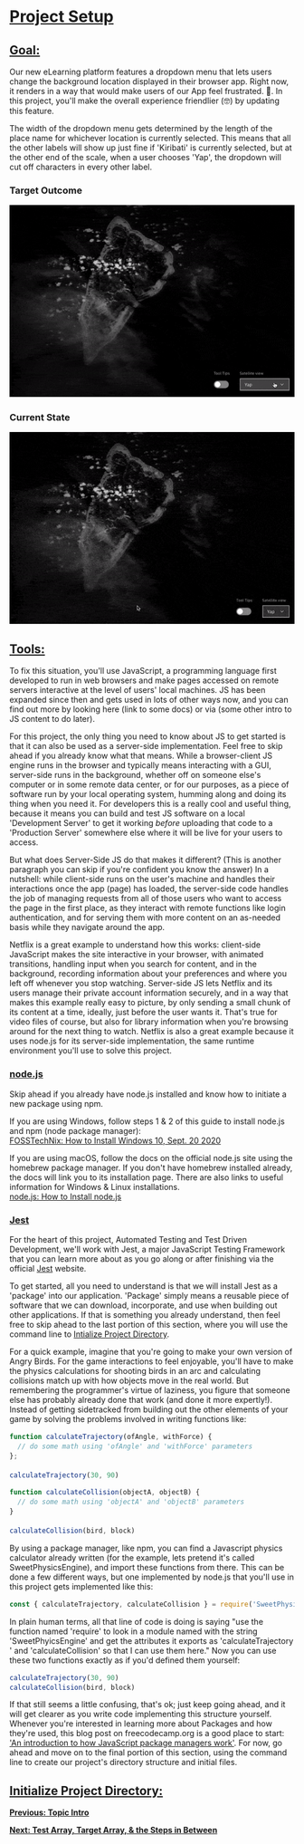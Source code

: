 # [Project Setup](#tutorial_projectSetup)
## [Goal:](#tutorial_projectSetup_goal)<br>
Our new eLearning platform features a dropdown menu that lets users change the background location displayed in their browser app. Right now, it renders in a way that would make users of our App feel frustrated. :cursing_face:. In this project, you'll make the overall experience friendlier (:nerd_face:) by updating this feature.<br>

The width of the dropdown menu gets determined by the length of the place name for whichever location is currently selected. This means that all the other labels will show up just fine if 'Kiribati' is currently selected, but at the other end of the scale, when a user chooses 'Yap', the dropdown will cut off characters in every other label.<br>

### Target Outcome
![target behavior gif not found](./assets/dropdown_targetStyle.gif)

### Current State
![current behavior gif not found](./assets/dropdown_styleError.gif)

## [Tools:](#tutorial_projectSetup_tools)<br>
To fix this situation, you'll use JavaScript, a programming language first developed to run in web browsers and make pages accessed on remote servers interactive at the level of users' local machines. JS has been expanded since then and gets used in lots of other ways now, and you can find out more by looking here (link to some docs) or via (some other intro to JS content to do later).<br>

For this project, the only thing you need to know about JS to get started is that it can also be used as a server-side implementation. Feel free to skip ahead if you already know what that means. While a browser-client JS engine runs in the browser and typically means interacting with a GUI, server-side runs in the background, whether off on someone else's computer or in some remote data center, or for our purposes, as a piece of software run by your local operating system, humming along and doing its thing when you need it. For developers this is a really cool and useful thing, because it means you can build and test JS software on a local 'Development Server' to get it working *before* uploading that code to a 'Production Server' somewhere else where it will be live for your users to access.<br>

But what does Server-Side JS do that makes it different? (This is another paragraph you can skip if you're confident you know the answer) In a nutshell: while client-side runs on the user's machine and handles their interactions once the app (page) has loaded, the server-side code handles the job of managing requests from all of those users who want to access the page in the first place, as they interact with remote functions like login authentication, and for serving them with more content on an as-needed basis while they navigate around the app.<br>

Netflix is a great example to understand how this works: client-side JavaScript makes the site interactive in your browser, with animated transitions, handling input when you search for content, and in the background, recording information about your preferences and where you left off whenever you stop watching. Server-side JS lets Netflix and its users manage their private account information securely, and in a way that makes this example really easy to picture, by only sending a small chunk of its content at a time, ideally, just before the user wants it. That's true for video files of course, but also for library information when you're browsing around for the next thing to watch. Netflix is also a great example because it uses node.js for its server-side implementation, the same runtime environment you'll use to solve this project.<br>

### [node.js](#tutorial_projectSetup_tools_node)<br>
Skip ahead if you already have node.js installed and know how to initiate a new package using npm.<br>

If you are using Windows, follow steps 1 & 2 of this guide to install node.js and npm (node package manager):<br>
[FOSSTechNix: How to Install Windows 10, Sept. 20 2020](https://www.fosstechnix.com/how-to-install-node-js-on-windows/)

If you are using macOS, follow the docs on the official node.js site using the homebrew package manager. If you don't have homebrew installed already, the docs will link you to its installation page. There are also links to useful information for Windows & Linux installations.<br>
[node.js: How to Install node.js](https://nodejs.dev/learn/how-to-install-nodejs)

### [Jest](#tutorial_projectSetup_tools_jest)<br>

For the heart of this project, Automated Testing and Test Driven Development, we'll work with Jest, a major JavaScript Testing Framework that you can learn more about as you go along or after finishing via the official [Jest](https://jestjs.io) website.<br>

To get started, all you need to understand is that we will install Jest as a 'package' into our application. 'Package' simply means a reusable piece of software that we can download, incorporate, and use when building out other applications. If that is something you already understand, then feel free to skip ahead to the last portion of this section, where you will use the command line to [Intialize Project Directory](#tutorial_projectSetup_initProject).<br>

For a quick example, imagine that you're going to make your own version of Angry Birds. For the game interactions to feel enjoyable, you'll have to make the physics calculations for shooting birds in an arc and calculating collisions match up with how objects move in the real world. But remembering the programmer's virtue of laziness, you figure that someone else has probably already done that work (and done it more expertly!). Instead of getting sidetracked from building out the other elements of your game by solving the problems involved in writing functions like:

```javascript
function calculateTrajectory(ofAngle, withForce) {
  // do some math using 'ofAngle' and 'withForce' parameters
};

calculateTrajectory(30, 90)
```
```javascript
function calculateCollision(objectA, objectB) {
  // do some math using 'objectA' and 'objectB' parameters
}

calculateCollision(bird, block)
```

By using a package manager, like npm, you can find a Javascript physics calculator already written (for the example, lets pretend it's called SweetPhysicsEngine), and import these functions from there. This can be done a few different ways, but one implemented by node.js that you'll use in this project gets implemented like this:<br>

```javascript
const { calculateTrajectory, calculateCollision } = require('SweetPhysicsEngine')
```

In plain human terms, all that line of code is doing is saying "use the function named 'require' to look in a module named with the string 'SweetPhyicsEngine' and get the attributes it exports as 'calculateTrajectory ' and 'calculateCollision' so that I can use them here." Now you can use these two functions exactly as if you'd defined them yourself: <br>

```javascript
calculateTrajectory(30, 90)
calculateCollision(bird, block)
```

If that still seems a little confusing, that's ok; just keep going ahead, and it will get clearer as you write code implementing this structure yourself. Whenever you're interested in learning more about Packages and how they're used, this blog post on freecodecamp.org is a good place to start: ['An introduction to how JavaScript package managers work'](https://www.freecodecamp.org/news/javascript-package-managers-101-9afd926add0a/). For now, go ahead and move on to the final portion of this section, using the command line to create our project's directory structure and initial files.<br>

## [Initialize Project Directory:](#tutorial_projectSetup_initProject)<br>

[**Previous: Topic Intro**](./tutorial_topicIntro.md)<br>

[**Next: Test Array, Target Array, & the Steps in Between**](./tutorial_testTargetSteps.md)
